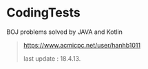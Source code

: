 # CodingTests

BOJ problems solved by JAVA and Kotlin


> https://www.acmicpc.net/user/hanhb1011
>
> last update : 18.4.13.